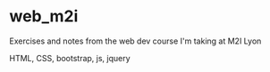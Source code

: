 # web_m2i
Exercises and notes from the web dev course I'm taking at M2I Lyon

HTML, CSS, bootstrap, js, jquery
